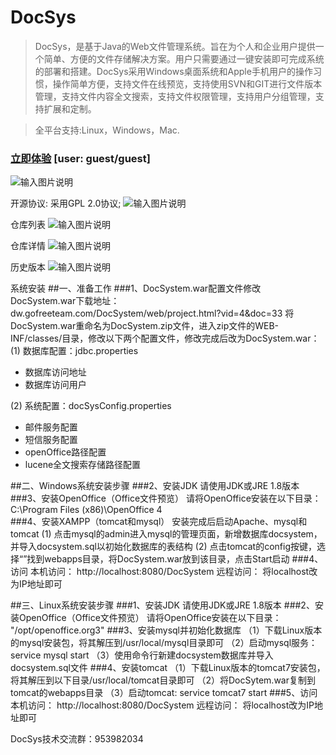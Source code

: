 # DocSys

> DocSys，是基于Java的Web文件管理系统。旨在为个人和企业用户提供一个简单、方便的文件存储解决方案。用户只需要通过一键安装即可完成系统的部署和搭建。DocSys采用Windows桌面系统和Apple手机用户的操作习惯，操作简单方便，支持文件在线预览，支持使用SVN和GIT进行文件版本管理，支持文件内容全文搜索，支持文件权限管理，支持用户分组管理，支持扩展和定制。

> 全平台支持:Linux，Windows，Mac.

### [立即体验](http://dw.gofreeteam.com) [user: guest/guest]

![输入图片说明](https://images.gitee.com/uploads/images/2018/1117/233316_639ed640_1558129.png "1.png")

开源协议: 采用GPL 2.0协议;
![输入图片说明](https://images.gitee.com/uploads/images/2018/1117/233347_2cc1a65f_1558129.png "2.png")

仓库列表
![输入图片说明](https://images.gitee.com/uploads/images/2018/1117/234733_69d967ef_1558129.png "6.png")

仓库详情
![输入图片说明](https://images.gitee.com/uploads/images/2018/1117/234744_2850feb3_1558129.png "7.png")

历史版本
![输入图片说明](https://images.gitee.com/uploads/images/2018/1119/095414_fba9ce48_1558129.png "8.png")

系统安装
##一、准备工作
###1、DocSystem.war配置文件修改
DocSystem.war下载地址： dw.gofreeteam.com/DocSystem/web/project.html?vid=4&doc=33
将DocSystem.war重命名为DocSystem.zip文件，进入zip文件的WEB-INF/classes/目录，修改以下两个配置文件，修改完成后改为DocSystem.war：
(1) 数据库配置：jdbc.properties
- 数据库访问地址
- 数据库访问用户

(2) 系统配置：docSysConfig.properties
- 邮件服务配置
- 短信服务配置
- openOffice路径配置
- lucene全文搜索存储路径配置

##二、Windows系统安装步骤
###2、安装JDK
请使用JDK或JRE 1.8版本
###3、安装OpenOffice（Office文件预览）
请将OpenOffice安装在以下目录：
C:\Program Files (x86)\OpenOffice 4\
###4、安装XAMPP（tomcat和mysql）
安装完成后启动Apache、mysql和tomcat
(1) 点击mysql的admin进入mysql的管理页面，新增数据库docsystem，并导入docsystem.sql以初始化数据库的表结构
(2) 点击tomcat的config按键，选择“<Browser>”找到webapps目录，将DocSystem.war放到该目录，点击Start启动
###4、访问
本机访问：
http://localhost:8080/DocSystem
远程访问：
将localhost改为IP地址即可

##三、Linux系统安装步骤
###1、安装JDK
请使用JDK或JRE 1.8版本
###2、安装OpenOffice（Office文件预览）
请将OpenOffice安装在以下目录：
"/opt/openoffice.org3"
###3、安装mysql并初始化数据库
（1）下载Linux版本的mysql安装包，将其解压到/usr/local/mysql目录即可
（2）启动mysql服务：service mysql start
（3）使用命令行新建docsystem数据库并导入docsystem.sql文件
###4、安装tomcat
（1）下载Linux版本的tomcat7安装包，将其解压到以下目录/usr/local/tomcat目录即可
（2）将DocSytem.war复制到tomcat的webapps目录
（3）启动tomcat: service tomcat7 start
###5、访问
本机访问：
http://localhost:8080/DocSystem
远程访问：
将localhost改为IP地址即可

DocSys技术交流群：953982034